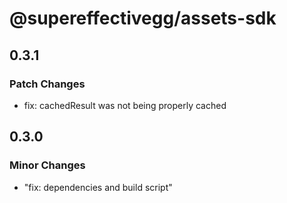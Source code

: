 # @supereffectivegg/assets-sdk

## 0.3.1

### Patch Changes

- fix: cachedResult was not being properly cached

## 0.3.0

### Minor Changes

- "fix: dependencies and build script"
